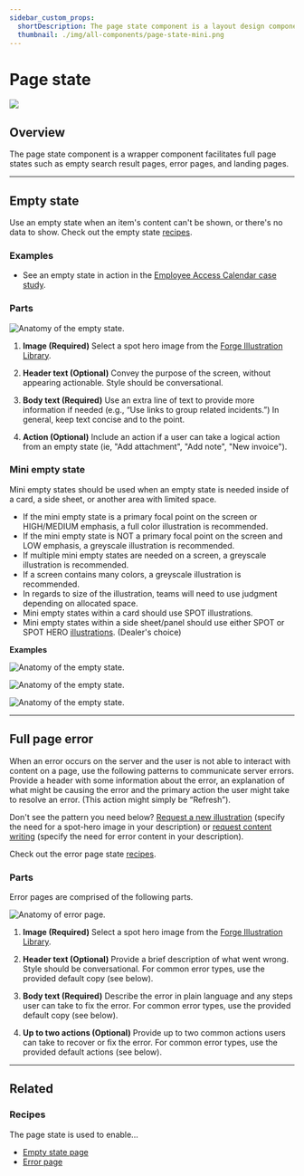 ```yaml
---
sidebar_custom_props:
  shortDescription: The page state component is a layout design component that facilitates full page states.
  thumbnail: ./img/all-components/page-state-mini.png
---
```


# Page state

<ComponentVisual storybookUrl="https://forge.tylerdev.io/main/?path=/docs/components-page-state--docs">

![](./images/page-state.png)

</ComponentVisual>

## Overview

The page state component is a wrapper component facilitates full page states such as empty search result pages, error pages, and landing pages.

---

## Empty state 

Use an empty state when an item's content can't be shown, or there's no data to show. Check out the empty state [recipes](/recipes/empty-state/no-search-result).

### Examples

- See an empty state in action in the [Employee Access Calendar case study](/get-started/other/case-studies/ess-calendar).

### Parts

<ImageBlock padded={false}>

![ Anatomy of the empty state.](./images/empty-state-parts.png)

</ImageBlock>

1. **Image (Required)** Select a spot hero image from the [Forge Illustration Library](/assets/illustration-library#SpotHero).

2. **Header text (Optional)** Convey the purpose of the screen, without appearing actionable. Style should be conversational. 

3. **Body text (Required)** Use an extra line of text to provide more information if needed (e.g., “Use links to group related incidents.”) In general, keep text concise and to the point.

4. **Action (Optional)** Include an action if a user can take a logical action from an empty state (ie, "Add attachment", "Add note", "New invoice").

### Mini empty state 

Mini empty states should be used when an empty state is needed inside of a card, a side sheet, or another area with limited space.

- If the mini empty state is a primary focal point on the screen or HIGH/MEDIUM emphasis, a full color illustration is recommended.
- If the mini empty state is NOT a primary focal point on the screen and LOW emphasis, a greyscale illustration is recommended.
- If multiple mini empty states are needed on a screen, a greyscale illustration is recommended.
- If a screen contains many colors, a greyscale illustration is recommended.
- In regards to size of the illustration, teams will need to use judgment depending on allocated space.
- Mini empty states within a card should use SPOT illustrations.
- Mini empty states within a side sheet/panel should use either SPOT or SPOT HERO [illustrations](/get-started/styles/illustrations). (Dealer's choice)

**Examples**

<ImageBlock padded={false}>

![ Anatomy of the empty state.](./images/empty-state.png)

</ImageBlock>

<ImageBlock padded={false}>

![ Anatomy of the empty state.](./images/empty-state1.png)

</ImageBlock>

<ImageBlock padded={false}>

![ Anatomy of the empty state.](./images/empty-state2.png)

</ImageBlock>

---

## Full page error

When an error occurs on the server and the user is not able to interact with content on a page, use the following patterns to communicate server errors. Provide a header with some information about the error, an explanation of what might be causing the error and the primary action the user might take to resolve an error. (This action might simply be “Refresh”).

Don't see the pattern you need below? [Request a new illustration](https://tylerjira.tylertech.com/servicedesk/customer/portal/21/create/601) (specify the need for a spot-hero image in your description) or [request content writing](https://tylerjira.tylertech.com/servicedesk/customer/portal/21/create/602) (specify the need for error content in your description).

Check out the error page state [recipes](/recipes/error-pages/generic-400).

### Parts

Error pages are comprised of the following parts. 

<ImageBlock padded={false}>

![ Anatomy of error page.](./images/error-page.png)

</ImageBlock>

1. **Image (Required)** Select a spot hero image from the [Forge Illustration Library](/assets/illustration-library#SpotHero).

2. **Header text (Optional)** Provide a brief description of what went wrong. Style should be conversational. For common error types, use the provided default copy (see below). 

3. **Body text (Required)** Describe the error in plain language and any steps user can take to fix the error. For common error types, use the provided default copy (see below). 

4. **Up to two actions (Optional)** Provide up to two common actions users can take to recover or fix the error. For common error types, use the provided default actions (see below). 

---

## Related 

### Recipes 

The page state is used to enable...

- [Empty state page](/recipes/empty-state/no-search-result)
- [Error page](/recipes/error-pages/generic-400)
